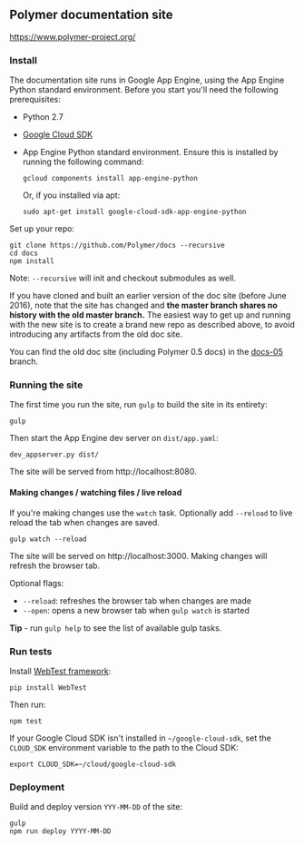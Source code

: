 ## Polymer documentation site

https://www.polymer-project.org/

### Install

The documentation site runs in Google App Engine, using the App Engine Python standard environment. Before you start
you'll need the following prerequisites:

-   Python 2.7
-   [Google Cloud SDK](https://cloud.google.com/sdk/)
-   App Engine Python standard environment. Ensure this is installed by running the following command:

        gcloud components install app-engine-python
        
    Or, if you installed via apt:
    
        sudo apt-get install google-cloud-sdk-app-engine-python

Set up your repo:

    git clone https://github.com/Polymer/docs --recursive
    cd docs
    npm install

Note: `--recursive` will init and checkout submodules as well.

If you have cloned and built an earlier version of the doc site (before June 2016), note
that the site has changed and **the master branch shares no history with the old master
branch.** The easiest way to get up and running with the new site is to create a brand new
repo as described above, to avoid introducing any artifacts from the old doc site.

You can find the old doc site (including Polymer 0.5 docs) in the
[docs-05](https://github.com/Polymer/docs/tree/docs-05) branch.

### Running the site

The first time you run the site, run `gulp` to build the site in its entirety:

    gulp

Then start the App Engine dev server on `dist/app.yaml`:

    dev_appserver.py dist/

The site will be served from http://localhost:8080.

#### Making changes / watching files / live reload

If you're making changes use the `watch` task. Optionally add `--reload` to live
reload the tab when changes are saved.

    gulp watch --reload

The site will be served on http://localhost:3000. Making changes will refresh
the browser tab.

Optional flags:

- `--reload`: refreshes the browser tab when changes are made
- `--open`: opens a new browser tab when `gulp watch` is started

**Tip** - run `gulp help` to see the list of available gulp tasks.

### Run tests

Install [WebTest framework](http://webtest.pythonpaste.org/en/latest/):

    pip install WebTest

Then run:

    npm test

If your Google Cloud SDK isn't installed in `~/google-cloud-sdk`, set the `CLOUD_SDK` environment
variable to the path to the Cloud SDK:

    export CLOUD_SDK=~/cloud/google-cloud-sdk


### Deployment

Build and deploy version `YYY-MM-DD` of the site:

    gulp
    npm run deploy YYYY-MM-DD
